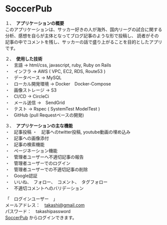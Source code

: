 # SoccerPub

１、　**アプリケーションの概要**<br>
このアプリケーションは、サッカー好きの人が海外、国内リーグの試合に関する分析、感想を自らが主体となってブログ記事のような形で投稿し、
読者がその記事の中でコメントを残し、サッカーの話で盛り上がることを目的としたアプリです。<br>


２、　**使用した技術**<br>
・　言語 -> html/css, javascript, ruby, Ruby on Rails<br>
・　インフラ -> AWS ( VPC, EC2, RDS, Route53 )<br>
・　データベース -> MySQL<br>
・　ローカル開発環境 -> Docker　Docker-Compose<br>
・　画像ストレージ -> S3<br>
・　CI/CD -> CircleCi<br>
・　メール送信 ->　SendGrid<br> 
・　テスト -> Rspec ( SystemTest ModelTest )<br>
・　GitHub (pull Requestベースの開発)<br>


３、　**アプリケーションの主な機能**<br>
・　記事投稿
・　記事へのtwitter投稿, youtube動画の埋め込み<br>
・　記事への画像添付<br>
・　記事の検索機能<br>
・　ページネーション機能<br>
・　管理者ユーザーへ不適切記事の報告<br>
・　管理者ユーザーでのログイン<br>
・　管理者ユーザーでの不適切記事の削除<br>
・　Google認証<br>
・　いいね、　フォロー、　コメント、　タグフォロー<br>
・　不適切コメントへのバリデーション<br>

「　ログインユーザー　」<br>
メールアドレス：　takashi@gmail.com<br>
パスワード：　takashipassword<br>
[SoccerPub](https://www.soccerpub-app.work/login/)
からログインできます。

